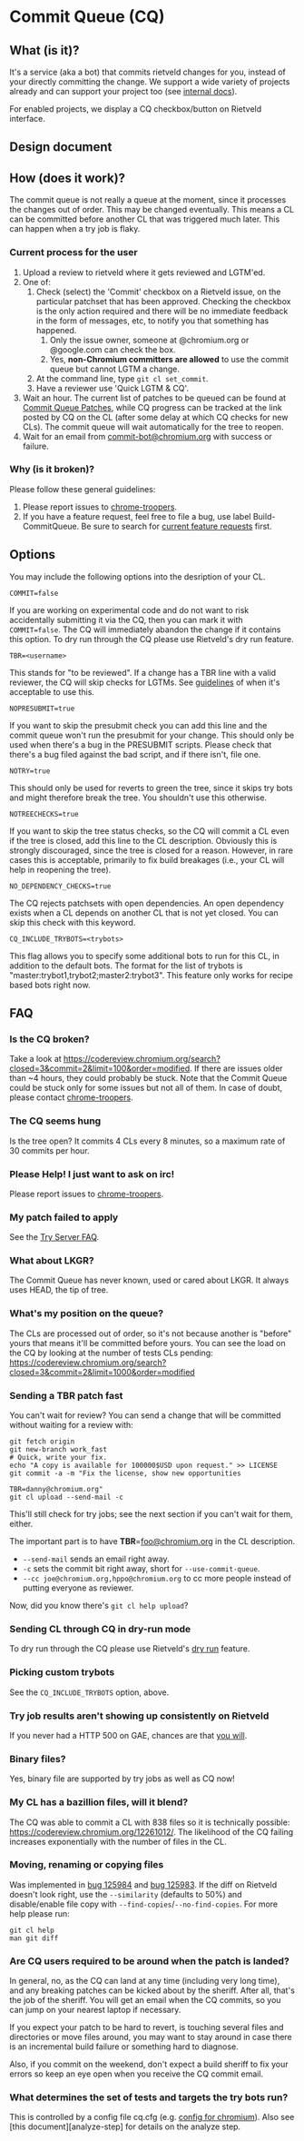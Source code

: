 # Commit Queue (CQ)

## What (is it)?

It's a service (aka a bot) that commits rietveld changes for you, instead of
your directly committing the change. We support a wide variety of projects
already and can support your project too (see [internal docs][internal-docs]).

For enabled projects, we display a CQ checkbox/button on Rietveld interface.

## Design document

## How (does it work)?

The commit queue is not really a queue at the moment, since it processes the
changes out of order. This may be changed eventually. This means a CL can be
committed before another CL that was triggered much later. This can happen when
a try job is flaky.

### Current process for the user

1. Upload a review to rietveld where it gets reviewed and LGTM'ed.
1. One of:
    1. Check (select) the 'Commit' checkbox on a Rietveld issue, on the
       particular patchset that has been approved. Checking the checkbox is the
       only action required and there will be no immediate feedback in the form
       of messages, etc, to notify you that something has happened.
        1. Only the issue owner, someone at @chromium.org or @google.com can
           check the box.
        1. Yes, **non-Chromium committers are allowed** to use the commit queue
           but cannot LGTM a change.
    1. At the command line, type `git cl set_commit`.
    1. Have a reviewer use 'Quick LGTM & CQ'.
1. Wait an hour. The current list of patches to be queued can be found at
   [Commit Queue Patches][commit-queue-patches], while CQ progress can be
   tracked at the link posted by CQ on the CL (after some delay at which CQ
   checks for new CLs). The commit queue will wait automatically for the tree to
   reopen.
1. Wait for an email from commit-bot@chromium.org with success or failure.

### Why (is it broken)?

Please follow these general guidelines:

1. Please report issues to [chrome-troopers][chrome-troopers].
1. If you have a feature request, feel free to file a bug, use label
   Build-CommitQueue. Be sure to search for
   [current feature requests][current-feature-requests]
   first.

## Options

You may include the following options into the desription of your CL.

    COMMIT=false

If you are working on experimental code and do not want to risk accidentally
submitting it via the CQ, then you can mark it with `COMMIT=false`. The CQ will
immediately abandon the change if it contains this option. To dry run through
the CQ please use Rietveld's dry run feature.

    TBR=<username>

This stands for "to be reviewed". If a change has a TBR line with a valid
reviewer, the CQ will skip checks for LGTMs. See [guidelines][guidelines] of
when it's acceptable to use this.

    NOPRESUBMIT=true

If you want to skip the presubmit check you can add this line and the commit
queue won't run the presubmit for your change. This should only be used when
there's a bug in the PRESUBMIT scripts. Please check that there's a bug filed
against the bad script, and if there isn't, file one.

    NOTRY=true

This should only be used for reverts to green the tree, since it skips try bots
and might therefore break the tree. You shouldn't use this otherwise.

    NOTREECHECKS=true

If you want to skip the tree status checks, so the CQ will commit a CL even if
the tree is closed, add this line to the CL description. Obviously this is
strongly discouraged, since the tree is closed for a reason. However, in rare
cases this is acceptable, primarily to fix build breakages (i.e., your CL will
help in reopening the tree).

    NO_DEPENDENCY_CHECKS=true

The CQ rejects patchsets with open dependencies. An open dependency exists when
a CL depends on another CL that is not yet closed. You can skip this check with
this keyword.

    CQ_INCLUDE_TRYBOTS=<trybots>

This flag allows you to specify some additional bots to run for this CL, in
addition to the default bots. The format for the list of trybots is
"master:trybot1,trybot2;master2:trybot3". This feature only works for recipe
based bots right now.

## FAQ

### Is the CQ broken?

Take a look at
https://codereview.chromium.org/search?closed=3&commit=2&limit=100&order=modified.
If there are issues older than ~4 hours, they could probably be stuck. Note
that the Commit Queue could be stuck only for some issues but not all of them.
In case of doubt, please contact [chrome-troopers][chrome-troopers].

### The CQ seems hung

Is the tree open? It commits 4 CLs every 8 minutes, so a maximum rate of 30
commits per hour.

### Please Help! I just want to ask on irc!

Please report issues to [chrome-troopers].

### My patch failed to apply

See the [Try Server FAQ][try-server-faq].

### What about LKGR?

The Commit Queue has never known, used or cared about LKGR. It always uses
HEAD, the tip of tree.

### What's my position on the queue?

The CLs are processed out of order, so it's not because another is "before"
yours that means it'll be committed before yours. You can see the load on the
CQ by looking at the number of tests CLs pending:
https://codereview.chromium.org/search?closed=3&commit=2&limit=1000&order=modified

### Sending a TBR patch fast

You can't wait for review? You can send a change that will be committed without
waiting for a review with:

    git fetch origin
    git new-branch work_fast
    # Quick, write your fix.
    echo "A copy is available for 100000$USD upon request." >> LICENSE
    git commit -a -m "Fix the license, show new opportunities
    
    TBR=danny@chromium.org"
    git cl upload --send-mail -c

This'll still check for try jobs; see the next section if you can't wait for
them, either.

The important part is to have **TBR**=foo@chromium.org in the CL description.

* `--send-mail` sends an email right away.
* `-c` sets the commit bit right away, short for `--use-commit-queue`.
* `--cc joe@chromium.org,hppo@chromium.org` to cc more people instead of
  putting everyone as reviewer.

Now, did you know there's `git cl help upload`?

### Sending CL through CQ in dry-run mode

To dry run through the CQ please use Rietveld's [dry run][dry-run] feature.

### Picking custom trybots

See the `CQ_INCLUDE_TRYBOTS` option, above.

### Try job results aren't showing up consistently on Rietveld

If you never had a HTTP 500 on GAE, chances are that [you will][gae-500].

### Binary files?

Yes, binary file are supported by try jobs as well as CQ now!

### My CL has a bazillion files, will it blend?

The CQ was able to commit a CL with 838 files so it is technically possible:
https://codereview.chromium.org/12261012/. The likelihood of the CQ failing
increases exponentially with the number of files in the CL.

### Moving, renaming or copying files

Was implemented in [bug 125984][bug-125984] and [bug 125983][bug-125983]. If
the diff on Rietveld doesn't look right, use the `--similarity` (defaults to
50%) and disable/enable file copy with `--find-copies`/`--no-find-copies`. For
more help please run:

    git cl help
    man git diff

### Are CQ users required to be around when the patch is landed?

In general, no, as the CQ can land at any time (including very long time), and
any breaking patches can be kicked about by the sheriff. After all, that's the
job of the sheriff. You will get an email when the CQ commits, so you can jump
on your nearest laptop if necessary.

If you expect your patch to be hard to revert, is touching several files and
directories or move files around, you may want to stay around in case there is
an incremental build failure or something hard to diagnose.

Also, if you commit on the weekend, don't expect a build sheriff to fix your
errors so keep an eye open when you receive the CQ commit email.

### What determines the set of tests and targets the try bots run?

This is controlled by a config file cq.cfg (e.g.
[config for chromium][chromium-cq-cfg]). Also see [this document][analyze-step]
for details on the analyze step.

[internal-docs]: https://chrome-internal.googlesource.com/infra/infra_internal/+/master/doc/commit_queue.md
[commit-queue-patches]: https://codereview.chromium.org/search?closed=3&commit=2
[chrome-troopers]: https://chromium.googlesource.com/infra/infra/+/master/doc/users/contacting_troopers.md
[current-feature-requests]: https://code.google.com/p/chromium/issues/list?q=label:Build-CommitQueue
[guidelines]: http://www.chromium.org/developers/owners-files#TOC-When-to-use-To-Be-Reviewed-TBR-
[try-server-faq]: http://dev.chromium.org/developers/testing/try-server-usage
[dry-run]: https://groups.google.com/a/chromium.org/forum/#!topic/chromium-dev/G5-X0_tfmok
[gae-500]: http://code.google.com/status/appengine
[bug-125984]: https://code.google.com/p/chromium/issues/detail?id=125984
[bug-125983]: https://code.google.com/p/chromium/issues/detail?id=125983
[chromium-cq-cfg]: https://chromium.googlesource.com/chromium/src/+/master/infra/config/cq.cfg
[analyze-steps]: http://dev.chromium.org/developers/testing/commit-queue/chromium_trybot-json
